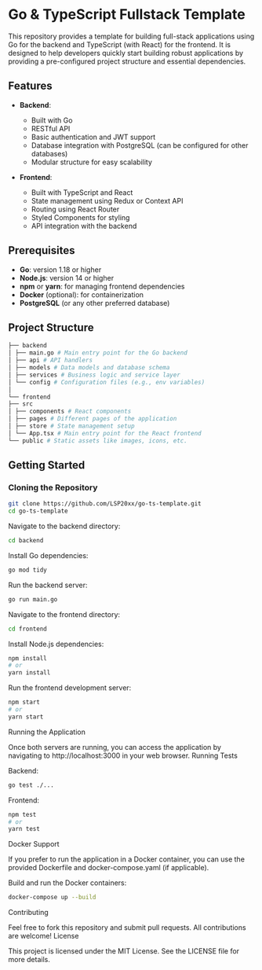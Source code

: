 # Go & TypeScript Fullstack Template

This repository provides a template for building full-stack applications using Go for the backend and TypeScript (with React) for the frontend. It is designed to help developers quickly start building robust applications by providing a pre-configured project structure and essential dependencies.

## Features

- **Backend**: 
  - Built with Go
  - RESTful API
  - Basic authentication and JWT support
  - Database integration with PostgreSQL (can be configured for other databases)
  - Modular structure for easy scalability

- **Frontend**:
  - Built with TypeScript and React
  - State management using Redux or Context API
  - Routing using React Router
  - Styled Components for styling
  - API integration with the backend

## Prerequisites

- **Go**: version 1.18 or higher
- **Node.js**: version 14 or higher
- **npm** or **yarn**: for managing frontend dependencies
- **Docker** (optional): for containerization
- **PostgreSQL** (or any other preferred database)

## Project Structure

```bash
├── backend
│ ├── main.go # Main entry point for the Go backend
│ ├── api # API handlers
│ ├── models # Data models and database schema
│ ├── services # Business logic and service layer
│ └── config # Configuration files (e.g., env variables)
│
└── frontend
├── src
│ ├── components # React components
│ ├── pages # Different pages of the application
│ ├── store # State management setup
│ └── App.tsx # Main entry point for the React frontend
└── public # Static assets like images, icons, etc.
```

## Getting Started

### Cloning the Repository

```bash
git clone https://github.com/LSP20xx/go-ts-template.git
cd go-ts-template
```

Navigate to the backend directory:

```bash
cd backend
```

Install Go dependencies:

```bash
go mod tidy
```

Run the backend server:

```bash
go run main.go
```

Navigate to the frontend directory:

```bash
cd frontend
```
Install Node.js dependencies:

```bash
npm install
# or
yarn install
```

Run the frontend development server:

```bash
npm start
# or
yarn start
```

Running the Application

Once both servers are running, you can access the application by navigating to http://localhost:3000 in your web browser.
Running Tests

Backend:

```bash
go test ./...
```

Frontend:

```bash
npm test
# or
yarn test
```

Docker Support

If you prefer to run the application in a Docker container, you can use the provided Dockerfile and docker-compose.yaml (if applicable).

Build and run the Docker containers:

```bash
docker-compose up --build
```

Contributing

Feel free to fork this repository and submit pull requests. All contributions are welcome!
License

This project is licensed under the MIT License. See the LICENSE file for more details.